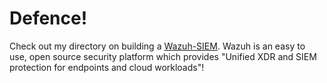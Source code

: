 # Defence!

Check out my directory on building a [Wazuh-SIEM](https://github.com/Xerips/CyberSecurity/tree/main/Defence/Wazuh-SIEM). Wazuh is an easy to use, open source security platform which provides "Unified XDR and SIEM protection for endpoints and cloud workloads"!
